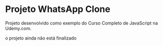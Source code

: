 # Projeto WhatsApp Clone



Projeto desenvolvido como exemplo do Curso Completo de JavaScript na Udemy.com.

o projeto ainda não está finalizado 

